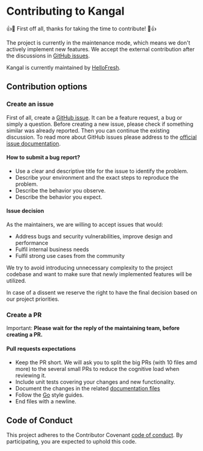 # Contributing to Kangal

:+1::tada: First off all, thanks for taking the time to contribute! :tada::+1:

The project is currently in the maintenance mode, which means we don't actively implement new features.
We accept the external contribution after the discussions in [GitHub issues](https://github.com/hellofresh/kangal/issues).

Kangal is currently maintained by [HelloFresh](https://github.com/hellofresh).

## Contribution options
### Create an issue
First of all, create a [GitHub issue](https://github.com/hellofresh/kangal/issues).
It can be a feature request, a bug or simply a question.
Before creating a new issue, please check if something similar was already reported. Then you can continue the existing discussion.
To read more about GitHub issues please address to the [official issue documentation](https://guides.github.com/features/issues/).

#### How to submit a bug report?
- Use a clear and descriptive title for the issue to identify the problem.
- Describe your environment and the exact steps to reproduce the problem.
- Describe the behavior you observe.
- Describe the behavior you expect.

#### Issue decision
As the maintainers, we are willing to accept issues that would:

- Address bugs and security vulnerabilities, improve design and performance
- Fulfil internal business needs
- Fulfil strong use cases from the community

We try to avoid introducing unnecessary complexity to the project codebase and want to make sure that newly implemented features will be utilized.

In case of a dissent we reserve the right to have the final decision based on our project priorities.

### Create a PR
Important: **Please wait for the reply of the maintaining team, before creating a PR.**

#### Pull requests expectations
- Keep the PR short. We will ask you to split the big PRs (with 10 files amd more) to the several small PRs to reduce the cognitive load when reviewing it.
- Include unit tests covering your changes and new functionality.
- Document the changes in the related [documentation files](https://github.com/hellofresh/kangal/tree/master/docs)
- Follow the [Go](https://github.com/golang/go/wiki/CodeReviewComments) style guides.
- End files with a newline.

## Code of Conduct

This project adheres to the Contributor Covenant [code of conduct](CODE_OF_CONDUCT.md).
By participating, you are expected to uphold this code.
